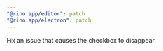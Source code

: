 ```yaml
---
"@rino.app/editor": patch
"@rino.app/electron": patch
---
```


Fix an issue that causes the checkbox to disappear.
